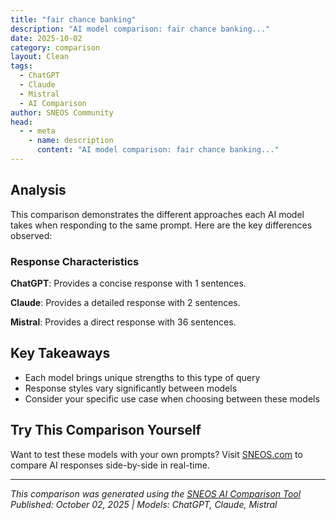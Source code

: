 ```yaml
---
title: "fair chance banking"
description: "AI model comparison: fair chance banking..."
date: 2025-10-02
category: comparison
layout: Clean
tags:
  - ChatGPT
  - Claude
  - Mistral
  - AI Comparison
author: SNEOS Community
head:
  - - meta
    - name: description
      content: "AI model comparison: fair chance banking..."
---
```


<ChatComparison
  title="fair chance banking"
  prompt="fair chance banking"
  :responses='{"ChatGPT": "Fair Chance Banking refers to banking services that aim to provide equitable financial access to individuals, particularly those who may have been traditionally underserved by the financial system. This can include people with low credit scores, those who have been denied banking services in the past, or individuals who have criminal records. \n\nKey aspects of Fair Chance Banking may include:\n\n1. **Second-chance Accounts**: Financial institutions may offer accounts that do not require credit checks or have lower barriers to entry, making it easier for individuals to open and maintain an account.\n\n2. **Transparent Pricing**: Fair chance banking often focuses on providing clear information about fees and charges, so customers know what they are paying for and can avoid unexpected costs.\n\n3. **Financial Education**: Many initiatives as part of Fair Chance Banking include providing resources to help individuals understand banking services, budgeting, and managing credit.\n\n4. **Product Diversity**: Offering a range of financial products, including savings accounts, checking accounts, loans, and mortgage options tailored to individuals’ needs and financial circumstances.\n\n5. **Partnerships**: Collaborations with community organizations and non-profits can help reach underserved populations and provide support in accessing banking services.\n\n6. **Technology Use**: Leveraging technology to create more accessible and user-friendly banking solutions, such as mobile banking apps that cater to diverse customer needs.\n\nFair Chance Banking is part of a broader movement toward financial inclusion, aiming to ensure that everyone has the opportunity to participate in the financial system and benefit from its services. If you have any specific questions about Fair Chance Banking or need further information, feel free to ask!", "Claude": "\u0022Fair chance banking\u0022 refers to financial services and initiatives designed to provide banking access to people who might otherwise be excluded from traditional banking systems. Here are the key aspects:\n\n## What It Includes\n\n**Second Chance Banking Programs:**\n- Accounts for people with past banking issues (overdrafts, account closures)\n- Reduced or waived fees during probationary periods\n- Financial education and counseling\n\n**Key Features:**\n- Lower minimum balance requirements\n- Reduced or eliminated overdraft fees\n- No ChexSystems screening (or alternative screening methods)\n- Financial literacy programs\n- Gradual transition to standard accounts\n\n## Who Benefits\n\n- People with previous banking difficulties\n- Those with limited credit history\n- Individuals recovering from financial hardship\n- Underbanked or unbanked populations\n- People re-entering society after incarceration\n\n## Major Programs\n\nMany banks and credit unions offer these programs:\n- **Chime Second Chance Banking**\n- **Wells Fargo Opportunity Checking**\n- **PNC Foundation Checking**\n- **GoBank**\n- Various local credit union programs\n\n## Benefits\n\n- Rebuilds banking relationships\n- Provides access to direct deposit, bill pay, and other services\n- Helps establish positive banking history\n- Often includes financial education\n- Can lead to access to other financial products\n\nWould you like specific information about any particular fair chance banking program or aspect?", "Mistral": "Fair Chance Banking is a concept aimed at providing banking services to individuals who have been previously excluded from the traditional banking system, often due to past financial mistakes or a lack of credit history. The goal is to offer these individuals a \u0022fair chance\u0022 to rebuild their financial standing and gain access to essential banking services.\n\n### Key Features of Fair Chance Banking:\n\n1. **Second Chance Checking Accounts**:\n - These accounts are designed for individuals who have been denied a traditional checking account due to past issues such as overdrafts, bounced checks, or a negative ChexSystems report.\n - They typically come with fewer fees and more lenient terms compared to traditional accounts.\n\n2. **No Credit Check**:\n - Many Fair Chance Banking programs do not require a credit check, making it easier for individuals with poor or no credit history to open an account.\n\n3. **Financial Education**:\n - These programs often include financial education resources to help individuals manage their money better and avoid future financial pitfalls.\n\n4. **Low or No Fees**:\n - Fair Chance Banking accounts often have lower or no fees, making them more accessible to individuals who may be struggling financially.\n\n5. **Path to Traditional Banking**:\n - The ultimate goal is to help individuals transition to traditional banking services once they have demonstrated responsible financial behavior.\n\n### Benefits of Fair Chance Banking:\n\n1. **Financial Inclusion**:\n - Provides access to banking services for individuals who might otherwise be excluded, helping them manage their finances more effectively.\n\n2. **Rebuilding Credit**:\n - Offers a pathway for individuals to rebuild their credit and financial history, which can lead to better financial opportunities in the future.\n\n3. **Economic Stability**:\n - Helps individuals avoid predatory financial services like payday loans and check-cashing services, which can be costly and trap people in cycles of debt.\n\n4. **Community Support**:\n - Supports community development by providing financial tools to underserved populations, which can lead to greater economic stability and growth.\n\n### Examples of Fair Chance Banking Programs:\n\n1. **Bank On**:\n - A national initiative that works with banks and credit unions to offer safe, affordable, and certified bank accounts to individuals who are unbanked or underbanked.\n\n2. **Second Chance Checking Accounts**:\n - Offered by various banks and credit unions, these accounts are specifically designed for individuals with past financial issues.\n\n3. **Community Development Financial Institutions (CDFIs)**:\n - These institutions often provide Fair Chance Banking services as part of their mission to support underserved communities.\n\n### How to Access Fair Chance Banking:\n\n1. **Research Local Options**:\n - Look for banks and credit unions in your area that offer Fair Chance Banking programs.\n\n2. **Check Eligibility**:\n - Ensure you meet the eligibility criteria for the specific program you are interested in.\n\n3. **Apply**:\n - Follow the application process, which may include providing identification and other necessary documents.\n\n4. **Utilize Financial Education Resources**:\n - Take advantage of any financial education resources offered to improve your financial literacy and management skills.\n\nFair Chance Banking is a crucial step towards financial inclusion and can significantly improve the financial well-being of individuals who have been marginalized by the traditional banking system."}' 
  published-date="12:33"
/>

## Analysis

This comparison demonstrates the different approaches each AI model takes when responding to the same prompt. Here are the key differences observed:

### Response Characteristics

**ChatGPT**: Provides a concise response with 1 sentences. 

**Claude**: Provides a detailed response with 2 sentences. 

**Mistral**: Provides a direct response with 36 sentences. 

## Key Takeaways

- Each model brings unique strengths to this type of query
- Response styles vary significantly between models
- Consider your specific use case when choosing between these models

## Try This Comparison Yourself

Want to test these models with your own prompts? Visit [SNEOS.com](https://sneos.com) to compare AI responses side-by-side in real-time.

---

*This comparison was generated using the [SNEOS AI Comparison Tool](https://sneos.com)*
*Published: October 02, 2025 | Models: ChatGPT, Claude, Mistral*
